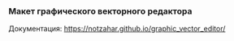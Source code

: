 ### Макет графического векторного редактора

Документация: https://notzahar.github.io/graphic_vector_editor/